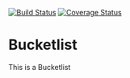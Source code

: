 [![Build Status](https://travis-ci.org/akash-011/Bucketlist.svg?branch=task0)](https://travis-ci.org/akash-011/Bucketlist)
[![Coverage Status](https://coveralls.io/repos/github/akash-011/Bucketlist/badge.svg?branch=task0)](https://coveralls.io/github/akash-011/Bucketlist?branch=task0)
# Bucketlist

 This is a Bucketlist 

